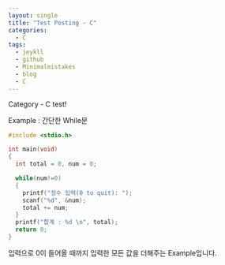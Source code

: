 ```yaml
---
layout: single
title: "Test Posting - C"
categories:
  - C
tags:
  - jeykll
  - github
  - Minimalmistakes
  - blog
  - C
---
```


Category - C test!

Example : 간단한 While문

```c
#include <stdio.h>

int main(void)
{
  int total = 0, num = 0;

  while(num!=0)
  {
    printf("정수 입력(0 to quit): ");
    scanf("%d", &num);
    total += num;
  }
  printf("합계 : %d \n", total);
  return 0;
}
```
입력으로 0이 들어올 때까지 입력한 모든 값을 더해주는 Example입니다.
